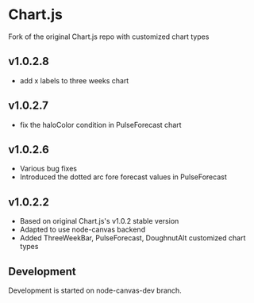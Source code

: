 # Chart.js

Fork of the original Chart.js repo with customized chart types

## v1.0.2.8
- add x labels to three weeks chart

## v1.0.2.7
- fix the haloColor condition in PulseForecast chart

## v1.0.2.6
- Various bug fixes
- Introduced the dotted arc fore forecast values in PulseForecast

## v1.0.2.2

- Based on original Chart.js's v1.0.2 stable version
- Adapted to use node-canvas backend
- Added ThreeWeekBar, PulseForecast, DoughnutAlt customized chart types

## Development

Development is started on node-canvas-dev branch.

